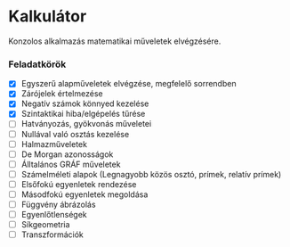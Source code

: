 # Kalkulátor

Konzolos alkalmazás matematikai műveletek elvégzésére.


### Feladatkörök
 - [X] Egyszerű alapműveletek elvégzése, megfelelő sorrendben
 - [X] Zárójelek értelmezése
 - [X] Negatív számok könnyed kezelése
 - [X] Szintaktikai hiba/elgépelés tűrése
 - [ ] Hatványozás, gyökvonás műveletei
 - [ ] Nullával való osztás kezelése
 - [ ] Halmazműveletek
 - [ ] De Morgan azonosságok
 - [ ] Álltalános GRÁF műveletek
 - [ ] Számelméleti alapok (Legnagyobb közös osztó, prímek, relatív prímek)
 - [ ] Elsőfokú egyenletek rendezése
 - [ ] Másodfokú egyenletek megoldása
 - [ ] Függvény ábrázolás
 - [ ] Egyenlőtlenségek
 - [ ] Síkgeometria
 - [ ] Transzformációk
